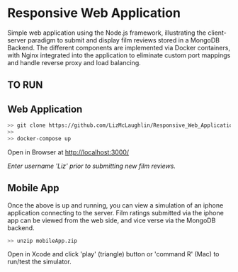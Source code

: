 # Responsive Web Application

Simple web application using the Node.js framework, illustrating the client-server paradigm to submit and display film reviews stored in a MongoDB Backend. The different components are implemented via Docker containers, with Nginx integrated into the application to eliminate custom port mappings and handle reverse proxy and load balancing.

## TO RUN

## Web Application
 ```sh
>> git clone https://github.com/LizMcLaughlin/Responsive_Web_Application_Example
>> 
>> docker-compose up
```

Open in Browser at [http://localhost:3000/](http://localhost:3000/)

*Enter username 'Liz' prior to submitting new film reviews.*

## Mobile App

Once the above is up and running, you can view a simulation of an iphone application connecting to the server. Film ratings submitted via the iphone app can be viewed from the web side, and vice verse via the MongoDB backend. 

 ```sh
>> unzip mobileApp.zip
```

Open in Xcode and click 'play' (triangle) button or 'command R' (Mac) to run/test the simulator.
